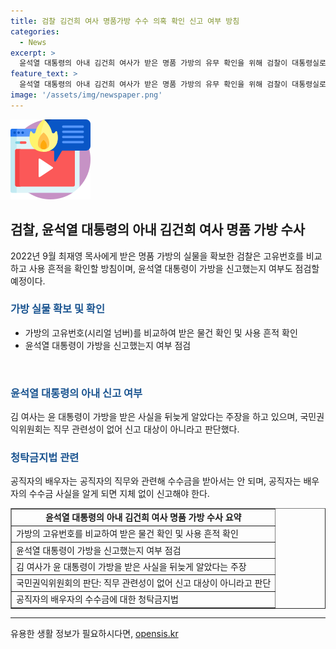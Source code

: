 ```yaml
---
title: 검찰 김건희 여사 명품가방 수수 의혹 확인 신고 여부 방침
categories:
  - News
excerpt: >
  윤석열 대통령의 아내 김건희 여사가 받은 명품 가방의 유무 확인을 위해 검찰이 대통령실로부터 가방을 제출받았다. 김 여사는 가방을 받은 날 대통령실 유모 행정관에게 바로 돌려주라는 지시를 내리고, 검찰은 가방의 고유번호를 확인할 예정이다. 김 여사는 가방을 사용하는 의사가 없었다는 주장을 하며, 윤 대통령이 가방 수수 사실을 뒤늦게 알았기 때문에 신고를 안 한 것으로 설명했다. 국민권익위원회는 김 여사의 명품 가방 수수에 대한 신고를 위반 사항 없음으로 판단하여 종결 처리했다.
feature_text: >
  윤석열 대통령의 아내 김건희 여사가 받은 명품 가방의 유무 확인을 위해 검찰이 대통령실로부터 가방을 제출받았다. 김 여사는 가방을 받은 날 대통령실 유모 행정관에게 바로 돌려주라는 지시를 내리고, 검찰은 가방의 고유번호를 확인할 예정이다. 김 여사는 가방을 사용하는 의사가 없었다는 주장을 하며, 윤 대통령이 가방 수수 사실을 뒤늦게 알았기 때문에 신고를 안 한 것으로 설명했다. 국민권익위원회는 김 여사의 명품 가방 수수에 대한 신고를 위반 사항 없음으로 판단하여 종결 처리했다.
image: '/assets/img/newspaper.png'
---
```


<p><img src="/assets/img/news.png" alt="rentncar 속보" /></p>

<h2 data-ke-size="size26">검찰, 윤석열 대통령의 아내 김건희 여사 명품 가방 수사</h2>

<p data-ke-size="size16">2022년 9월 최재영 목사에게 받은 명품 가방의 실물을 확보한 검찰은 고유번호를 비교하고 사용 흔적을 확인할 방침이며, 윤석열 대통령이 가방을 신고했는지 여부도 점검할 예정이다.</p>

<h3><b><span style="color: #1a5490;">가방 실물 확보 및 확인</span></b></h3>

<ul>
  <li>가방의 고유번호(시리얼 넘버)를 비교하여 받은 물건 확인 및 사용 흔적 확인</li>
  <li>윤석열 대통령이 가방을 신고했는지 여부 점검</li>
</ul>

<p><br></p>

<h3><b><span style="color: #1a5490;">윤석열 대통령의 아내 신고 여부</span></b></h3>

<p data-ke-size="size16">김 여사는 윤 대통령이 가방을 받은 사실을 뒤늦게 알았다는 주장을 하고 있으며, 국민권익위원회는 직무 관련성이 없어 신고 대상이 아니라고 판단했다.</p>

<h3><b><span style="color: #1a5490;">청탁금지법 관련</span></b></h3>

<p data-ke-size="size16">공직자의 배우자는 공직자의 직무와 관련해 수수금을 받아서는 안 되며, 공직자는 배우자의 수수금 사실을 알게 되면 지체 없이 신고해야 한다.</p>

<table style="width: 100%;" border="1">
<tbody>
<tr>
<td style="text-align: center; height: 17px;"><b>윤석열 대통령의 아내 김건희 여사 명품 가방 수사 요약</b></td>
</tr>
<tr>
<td style="text-align: left; height: 17px;">가방의 고유번호를 비교하여 받은 물건 확인 및 사용 흔적 확인</td>
</tr>
<tr>
<td style="text-align: left; height: 17px;">윤석열 대통령이 가방을 신고했는지 여부 점검</td>
</tr>
<tr>
<td style="text-align: left; height: 17px;">김 여사가 윤 대통령이 가방을 받은 사실을 뒤늦게 알았다는 주장</td>
</tr>
<tr>
<td style="text-align: left; height: 17px;">국민권익위원회의 판단: 직무 관련성이 없어 신고 대상이 아니라고 판단</td>
</tr>
<tr>
<td style="text-align: left; height: 17px;">공직자의 배우자의 수수금에 대한 청탁금지법</td>
</tr>
</tbody>
</table>

<hr>
유용한 생활 정보가 필요하시다면, <a href="https://opensis.kr" rel="dofollow">opensis.kr</a>


